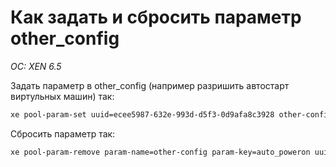 # Как задать и сбросить параметр other_config
*OC: XEN 6.5*

Задать параметр в other_config (например разришить автостарт виртульных машин) так:
```bash
xe pool-param-set uuid=ecee5987-632e-993d-d5f3-0d9afa8c3928 other-config:auto_poweron=true
```

Сбросить параметр так:
```bash
xe pool-param-remove param-name=other-config param-key=auto_poweron uuid=ecee5987-632e-993d-d5f3-0d9afa8c3928
```